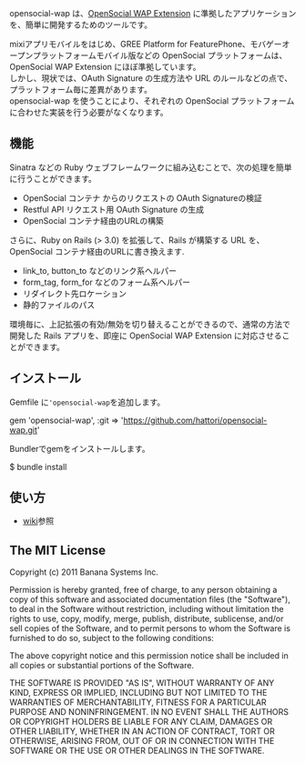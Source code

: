 opensocial-wap は、[OpenSocial WAP Extension](http://opensocial-resources.googlecode.com/svn/spec/1.1/OpenSocial-WAP-Extension.xml) に準拠したアプリケーションを、簡単に開発するためのツールです。

mixiアプリモバイルをはじめ、GREE Platform for FeaturePhone、モバゲーオープンプラットフォームモバイル版などの OpenSocial プラットフォームは、OpenSocial WAP Extension にほぼ準拠しています。  
しかし、現状では、OAuth Signature の生成方法や URL のルールなどの点で、プラットフォーム毎に差異があります。  
opensocial-wap を使うことにより、それぞれの OpenSocial プラットフォームに合わせた実装を行う必要がなくなります。

## 機能

Sinatra などの Ruby ウェブフレームワークに組み込むことで、次の処理を簡単に行うことができます。

* OpenSocial コンテナ からのリクエストの OAuth Signatureの検証
* Restful API リクエスト用 OAuth Signature の生成
* OpenSocial コンテナ経由のURLの構築

さらに、Ruby on Rails (> 3.0) を拡張して、Rails が構築する URL を、OpenSocial コンテナ経由のURLに書き換えます.

* link_to, button_to などのリンク系ヘルパー
* form_tag, form_for などのフォーム系ヘルパー
* リダイレクト先ロケーション
* 静的ファイルのパス

環境毎に、上記拡張の有効/無効を切り替えることができるので、通常の方法で開発した Rails アプリを、即座に OpenSocial WAP Extension に対応させることができます。

## インストール

Gemfile に`'opensocial-wap`を追加します。

  gem 'opensocial-wap', :git => 'https://github.com/hattori/opensocial-wap.git'


Bundlerでgemをインストールします。

  $ bundle install

## 使い方

* [wiki](https://github.com/hattori/opensocial-wap/wiki)参照

## The MIT License

  Copyright (c) 2011 Banana Systems Inc.
  
  Permission is hereby granted, free of charge, to any person obtaining a copy
  of this software and associated documentation files (the "Software"), to deal
  in the Software without restriction, including without limitation the rights
  to use, copy, modify, merge, publish, distribute, sublicense, and/or sell
  copies of the Software, and to permit persons to whom the Software is
  furnished to do so, subject to the following conditions:
  
  The above copyright notice and this permission notice shall be included in
  all copies or substantial portions of the Software.
  
  THE SOFTWARE IS PROVIDED "AS IS", WITHOUT WARRANTY OF ANY KIND, EXPRESS OR
  IMPLIED, INCLUDING BUT NOT LIMITED TO THE WARRANTIES OF MERCHANTABILITY,
  FITNESS FOR A PARTICULAR PURPOSE AND NONINFRINGEMENT. IN NO EVENT SHALL THE
  AUTHORS OR COPYRIGHT HOLDERS BE LIABLE FOR ANY CLAIM, DAMAGES OR OTHER
  LIABILITY, WHETHER IN AN ACTION OF CONTRACT, TORT OR OTHERWISE, ARISING FROM,
  OUT OF OR IN CONNECTION WITH THE SOFTWARE OR THE USE OR OTHER DEALINGS IN
  THE SOFTWARE.

